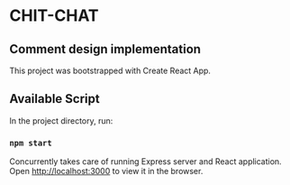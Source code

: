# CHIT-CHAT

## Comment design implementation

This project was bootstrapped with Create React App.

## Available Script

In the project directory, run:

### `npm start`

Concurrently takes care of running Express server and React application.
Open [http://localhost:3000](http://localhost:3000) to view it in the browser.
